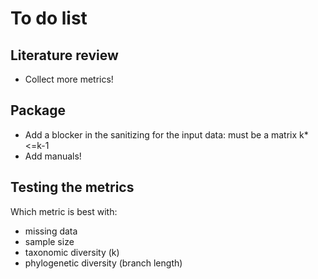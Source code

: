 # To do list

## Literature review
* Collect more metrics!

## Package
* Add a blocker in the sanitizing for the input data: must be a matrix k*<=k-1
* Add manuals!

## Testing the metrics
Which metric is best with:
* missing data
* sample size
* taxonomic diversity (k)
* phylogenetic diversity (branch length)
